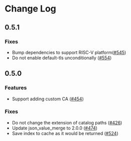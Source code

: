 # Change Log

## 0.5.1

### Fixes

- Bump dependencies to support RISC-V platform([#545](https://github.com/tamasfe/taplo/pull/545))
- Do not enable default-tls unconditionally ([#554](https://github.com/tamasfe/taplo/pull/554))

## 0.5.0

### Features

- Support adding custom CA ([#454](https://github.com/tamasfe/taplo/pull/454))

### Fixes

- Do not change the extension of catalog paths ([#426](https://github.com/tamasfe/taplo/pull/426))
- Update json_value_merge to 2.0.0 ([#474](https://github.com/tamasfe/taplo/pull/474))
- Save index to cache as it would be returned ([#524](https://github.com/tamasfe/taplo/pull/524))
